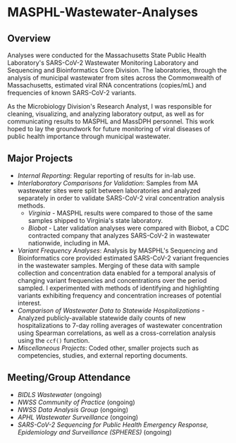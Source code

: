 # MASPHL-Wastewater-Analyses

## Overview
Analyses were conducted for the Massachusetts State Public Health Laboratory's SARS-CoV-2 Wastewater Monitoring Laboratory and Sequencing and Bioinformatics Core Division. The laboratories, through the analysis of municipal wastewater from sites across the Commonwealth of Massachusetts, estimated viral RNA concentrations (copies/mL) and frequencies of known SARS-CoV-2 variants.

As the Microbiology Division's Research Analyst, I was responsible for cleaning, visualizing, and analyzing laboratory output, as well as for communicating results to MASPHL and MassDPH personnel. This work hoped to lay the groundwork for future monitoring of viral diseases of public health importance through municipal wastewater.

## Major Projects
- _Internal Reporting_: Regular reporting of results for in-lab use.
- _Interlaboratory Comparisons for Validation_: Samples from MA wastewater sites were split between laboratories and analyzed separately in order to validate SARS-CoV-2 viral concentration analysis methods. 
  - _Virginia_ - MASPHL results were compared to those of the same samples shipped to Virginia's state laboratory.
  - _Biobot_ - Later validation analyses were compared with Biobot, a CDC contracted company that analyzes SARS-CoV-2 in wastewater nationwide, including in MA. 
- _Variant Frequency Analyses_: Analysis by MASPHL's Sequencing and Bioinformatics core provided estimated SARS-CoV-2 variant frequencies in the wastewater samples. Merging of these data with sample collection and concentration data enabled for a temporal analysis of changing variant frequencies and concentrations over the period sampled. I experimented with methods of identifying and highlighting variants exhibiting frequency and concentration increases of potential interest.
- _Comparison of Wastewater Data to Statewide Hospitalizations_ - Analyzed publicly-available statewide daily counts of new hospitalizations to 7-day rolling averages of wastewater concentration using Spearman correlations, as well as a cross-correlation analysis using the `ccf()` function.
- _Miscellaneous Projects_: Coded other, smaller projects such as competencies, studies, and external reporting documents.

## Meeting/Group Attendance
- _BIDLS Wastewater_ (ongoing)
- _NWSS Community of Practice_ (ongoing)
- _NWSS Data Analysis Group_ (ongoing)
- _APHL Wastewater Surveillance_ (ongoing)
- _SARS-CoV-2 Sequencing for Public Health Emergency Response, Epidemiology and Surveillance (SPHERES)_ (ongoing)
